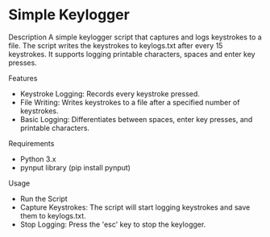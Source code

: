 # Simple Keylogger

Description
A simple keylogger script that captures and logs keystrokes to a file. The script writes the keystrokes to keylogs.txt after every 15 keystrokes. It supports logging printable characters, spaces and enter key presses.

Features
- Keystroke Logging: Records every keystroke pressed.
- File Writing: Writes keystrokes to a file after a specified number of keystrokes.
- Basic Logging: Differentiates between spaces, enter key presses, and printable characters.
  
Requirements
- Python 3.x
- pynput library (pip install pynput)

Usage
- Run the Script
- Capture Keystrokes: The script will start logging keystrokes and save them to keylogs.txt.
- Stop Logging: Press the 'esc' key to stop the keylogger.
